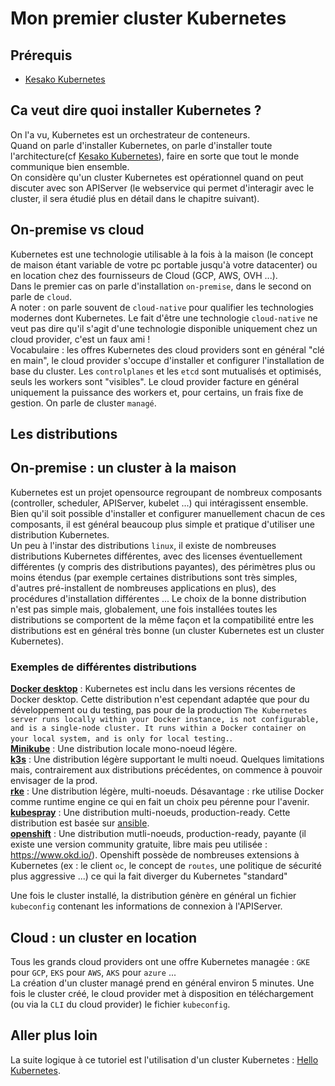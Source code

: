 # Mon premier cluster Kubernetes

## Prérequis

- [Kesako Kubernetes](../kesako/)

## Ca veut dire quoi installer Kubernetes ?

On l'a vu, Kubernetes est un orchestrateur de conteneurs.  
Quand on parle d'installer Kubernetes, on parle d'installer toute l'architecture(cf [Kesako Kubernetes](../kesako/)), faire en sorte que tout le monde communique bien ensemble.  
On considère qu'un cluster Kubernetes est opérationnel quand on peut discuter avec son APIServer (le webservice qui permet d'interagir avec le cluster, il sera étudié plus en détail dans le chapitre suivant).

## On-premise vs cloud

Kubernetes est une technologie utilisable à la fois à la maison (le concept de maison étant variable de votre pc portable jusqu'à votre datacenter) ou en location chez des fournisseurs de Cloud (GCP, AWS, OVH ...).  
Dans le premier cas on parle d'installation `on-premise`, dans le second on parle de `cloud`.  
A noter : on parle souvent de `cloud-native` pour qualifier les technologies modernes dont Kubernetes. Le fait d'être une technologie `cloud-native` ne veut pas dire qu'il s'agit d'une technologie disponible uniquement chez un cloud provider, c'est un faux ami !  
Vocabulaire : les offres Kubernetes des cloud providers sont en général "clé en main", le cloud provider s'occupe d'installer et configurer l'installation de base du cluster. Les `controlplanes` et les `etcd` sont mutualisés et optimisés, seuls les workers sont "visibles". Le cloud provider facture en général uniquement la puissance des workers et, pour certains, un frais fixe de gestion. On parle de cluster `managé`.

## Les distributions

## On-premise : un cluster à la maison

Kubernetes est un projet opensource regroupant de nombreux composants (controller, scheduler, APIServer, kubelet ...) qui intéragissent ensemble. Bien qu'il soit possible d'installer et configurer manuellement chacun de ces composants, il est général beaucoup plus simple et pratique d'utiliser une distribution Kubernetes.  
Un peu à l'instar des distributions `linux`, il existe de nombreuses distributions Kubernetes différentes, avec des licenses éventuellement différentes (y compris des distributions payantes), des périmètres plus ou moins étendus (par exemple certaines distributions sont très simples, d'autres pré-installent de nombreuses applications en plus), des procédures d'installation différentes ... Le choix de la bonne distribution n'est pas simple mais, globalement, une fois installées toutes les distributions se comportent de la même façon et la compatibilité entre les distributions est en général très bonne (un cluster Kubernetes est un cluster Kubernetes).

### Exemples de différentes distributions

**[Docker desktop](https://docs.docker.com/desktop/kubernetes/)** : Kubernetes est inclu dans les versions récentes de Docker desktop. Cette distribution n'est cependant adaptée que pour du développement ou du testing, pas pour de la production `The Kubernetes server runs locally within your Docker instance, is not configurable, and is a single-node cluster. It runs within a Docker container on your local system, and is only for local testing.`.  
**[Minikube](https://minikube.sigs.k8s.io/docs/start/)** : Une distribution locale mono-noeud légère.  
**[k3s](https://k3s.io/)** : Une distribution légère supportant le multi noeud. Quelques limitations mais, contrairement aux distributions précédentes, on commence à pouvoir envisager de la prod.  
**[rke](https://github.com/rancher/rke)** : Une distribution légère, multi-noeuds. Désavantage : rke utilise Docker comme runtime engine ce qui en fait un choix peu pérenne pour l'avenir.  
**[kubespray](https://github.com/kubernetes-sigs/kubespray)** : Une distribution multi-noeuds, production-ready. Cette distribution est basée sur [ansible](https://www.ansible.com/).  
**[openshift](https://www.redhat.com/en/technologies/cloud-computing/openshift)** : Une distribution mutli-noeuds, production-ready, payante (il existe une version community gratuite, libre mais peu utilisée : https://www.okd.io/). Openshift possède de nombreuses extensions à Kubernetes (ex : le client `oc`, le concept de `routes`, une politique de sécurité plus aggressive ...) ce qui la fait diverger du Kubernetes "standard"

Une fois le cluster installé, la distribution génère en général un fichier `kubeconfig` contenant les informations de connexion à l'APIServer.

## Cloud : un cluster en location

Tous les grands cloud providers ont une offre Kubernetes managée : `GKE` pour `GCP`, `EKS` pour `AWS`, `AKS` pour `azure` ...  
La création d'un cluster managé prend en général environ 5 minutes. Une fois le cluster créé, le cloud provider met à disposition en téléchargement (ou via la `CLI` du cloud provider) le fichier `kubeconfig`.

## Aller plus loin

La suite logique à ce tutoriel est l'utilisation d'un cluster Kubernetes : [Hello Kubernetes](../hello).
